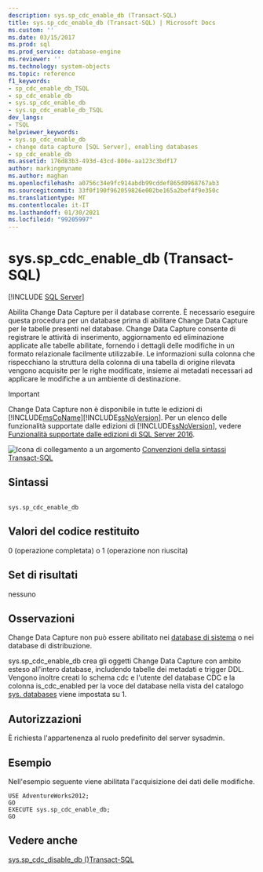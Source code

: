 ```yaml
---
description: sys.sp_cdc_enable_db (Transact-SQL)
title: sys.sp_cdc_enable_db (Transact-SQL) | Microsoft Docs
ms.custom: ''
ms.date: 03/15/2017
ms.prod: sql
ms.prod_service: database-engine
ms.reviewer: ''
ms.technology: system-objects
ms.topic: reference
f1_keywords:
- sp_cdc_enable_db_TSQL
- sp_cdc_enable_db
- sys.sp_cdc_enable_db
- sys.sp_cdc_enable_db_TSQL
dev_langs:
- TSQL
helpviewer_keywords:
- sys.sp_cdc_enable_db
- change data capture [SQL Server], enabling databases
- sp_cdc_enable_db
ms.assetid: 176d83b3-493d-43cd-800e-aa123c3bdf17
author: markingmyname
ms.author: maghan
ms.openlocfilehash: a0756c34e9fc914abdb99cddef865d0968767ab3
ms.sourcegitcommit: 33f0f190f962059826e002be165a2bef4f9e350c
ms.translationtype: MT
ms.contentlocale: it-IT
ms.lasthandoff: 01/30/2021
ms.locfileid: "99205997"
---
```

# <a name="syssp_cdc_enable_db-transact-sql"></a>sys.sp_cdc_enable_db (Transact-SQL)
[!INCLUDE [SQL Server](../../includes/applies-to-version/sqlserver.md)]

  Abilita Change Data Capture per il database corrente. È necessario eseguire questa procedura per un database prima di abilitare Change Data Capture per le tabelle presenti nel database. Change Data Capture consente di registrare le attività di inserimento, aggiornamento ed eliminazione applicate alle tabelle abilitate, fornendo i dettagli delle modifiche in un formato relazionale facilmente utilizzabile. Le informazioni sulla colonna che rispecchiano la struttura della colonna di una tabella di origine rilevata vengono acquisite per le righe modificate, insieme ai metadati necessari ad applicare le modifiche a un ambiente di destinazione.  
  
> [!IMPORTANT]
>  Change Data Capture non è disponibile in tutte le edizioni di [!INCLUDE[msCoName](../../includes/msconame-md.md)][!INCLUDE[ssNoVersion](../../includes/ssnoversion-md.md)]. Per un elenco delle funzionalità supportate dalle edizioni di [!INCLUDE[ssNoVersion](../../includes/ssnoversion-md.md)], vedere [Funzionalità supportate dalle edizioni di SQL Server 2016](~/sql-server/editions-and-supported-features-for-sql-server-2016.md).  
  
 ![Icona di collegamento a un argomento](../../database-engine/configure-windows/media/topic-link.gif "Icona di collegamento a un argomento") [Convenzioni della sintassi Transact-SQL](../../t-sql/language-elements/transact-sql-syntax-conventions-transact-sql.md)  
  
## <a name="syntax"></a>Sintassi  
  
```  
  
sys.sp_cdc_enable_db  
```  
  
## <a name="return-code-values"></a>Valori del codice restituito  
 0 (operazione completata) o 1 (operazione non riuscita)  
  
## <a name="result-sets"></a>Set di risultati  
 nessuno  
  
## <a name="remarks"></a>Osservazioni  
 Change Data Capture non può essere abilitato nei [database di sistema](../../relational-databases/databases/system-databases.md) o nei database di distribuzione.  
  
 sys.sp_cdc_enable_db crea gli oggetti Change Data Capture con ambito esteso all'intero database, includendo tabelle dei metadati e trigger DDL. Vengono inoltre creati lo schema cdc e l'utente del database CDC e la colonna is_cdc_enabled per la voce del database nella vista del catalogo [sys. databases](../../relational-databases/system-catalog-views/sys-databases-transact-sql.md) viene impostata su 1.  
  
## <a name="permissions"></a>Autorizzazioni  
 È richiesta l'appartenenza al ruolo predefinito del server sysadmin.  
  
## <a name="examples"></a>Esempio  
 Nell'esempio seguente viene abilitata l'acquisizione dei dati delle modifiche.  
  
```  
USE AdventureWorks2012;  
GO  
EXECUTE sys.sp_cdc_enable_db;  
GO  
```  
  
## <a name="see-also"></a>Vedere anche  
 [sys.sp_cdc_disable_db &#40;&#41;Transact-SQL ](../../relational-databases/system-stored-procedures/sys-sp-cdc-disable-db-transact-sql.md)  
  
  
